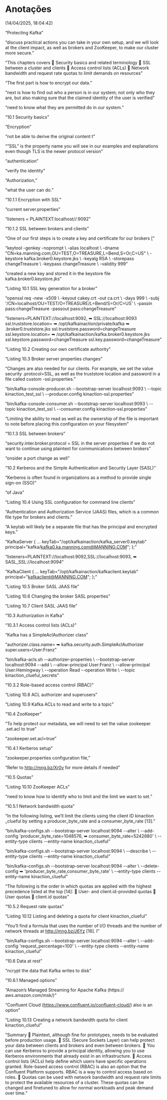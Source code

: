 # Anotações  
(14/04/2025, 18:04:42)

“Protecting Kafka”

“discuss practical actions you can take in your own setup, and we will look at the client impact, as well as brokers and ZooKeeper, to make our cluster more secure.”

“This chapters covers  Security basics and related terminology  SSL between a cluster and clients  Access control lists (ACLs)  Network bandwidth and request rate quotas to limit demands on resources”

“The first part is how to encrypt our data.”

“next is how to find out who a person is in our system; not only who they are, but also making sure that the claimed identity of the user is verified”

“need to know what they are permitted do in our system.”

“10.1 Security basics”

“Encryption”

“not be able to derive the original content t”

““SSL” is the property name you will see in our examples and explanations even though TLS is the newer protocol version”

“authentication”

“verify the identity”

“Authorization,”

“what the user can do.”

“10.1.1 Encryption with SSL”

“current server.properties”

“listeners = PLAINTEXT:localhost//:9092”

“10.1.2 SSL between brokers and clients”

“One of our first steps is to create a key and certificate for our brokers [”

“keytool -genkey -noprompt \ -alias localhost \ -dname "CN=ka.manning.com,OU=TEST,O=TREASURE,L=Bend,S=Or,C=US" \ -keystore kafka.broker0.keystore.jks \ -keyalg RSA \ -storepass changeTreasure \ -keypass changeTreasure \ -validity 999”

“created a new key and stored it in the keystore file kafka.broker0.keystore.jks”

“Listing 10.1 SSL key generation for a broker”

“openssl req -new -x509 \ -keyout cakey.crt -out ca.crt \ -days 999 \ -subj '/CN=localhost/OU=TEST/O=TREASURE/L=Bend/S=Or/C=US' \ -passin pass:changeTreasure -passout pass:changeTreasure”

“listeners=PLAINTEXT://localhost:9092, ➥ SSL://localhost:9093 ssl.truststore.location= ➥ /opt/kafkainaction/private/kafka ➥ .broker0.truststore.jks ssl.truststore.password=changeTreasure ssl.keystore.location= ➥ /opt/kafkainaction/kafka.broker0.keystore.jks ssl.keystore.password=changeTreasure ssl.key.password=changeTreasure”

“Listing 10.2 Creating our own certificate authority”

“Listing 10.3 Broker server properties changes”

“Changes are also needed for our clients. For example, we set the value security .protocol=SSL, as well as the truststore location and password in a file called custom -ssl.properties.”

“bin/kafka-console-producer.sh --bootstrap-server localhost:9093 \ --topic kinaction_test_ssl \ --producer.config kinaction-ssl.properties”

“bin/kafka-console-consumer.sh --bootstrap-server localhost:9093 \ --topic kinaction_test_ssl \ --consumer.config kinaction-ssl.properties”

“Limiting the ability to read as well as the ownership of the file is important to note before placing this configuration on your filesystem”

“10.1.3 SSL between brokers”

“security.inter.broker.protocol = SSL in the server properties if we do not want to continue using plaintext for communications between brokers”

“onsider a port change as well”

“10.2 Kerberos and the Simple Authentication and Security Layer (SASL)”

“Kerberos is often found in organizations as a method to provide single sign-on (SSO)”

“of Java”

“Listing 10.4 Using SSL configuration for command line clients”

“Authentication and Authorization Service (JAAS) files, which is a common file type for brokers and clients.”

“A keytab will likely be a separate file that has the principal and encrypted keys.”

“KafkaServer { ... keyTab="/opt/kafkainaction/kafka_server0.keytab" principal="kafka/kafka0.ka.manning.com@MANNING.COM"; };”

“listeners=PLAINTEXT://localhost:9092,SSL://localhost:9093, ➥ SASL_SSL://localhost:9094”

“KafkaClient { ... keyTab="/opt/kafkainaction/kafkaclient.keytab" principal="kafkaclient@MANNING.COM"; };”

“Listing 10.5 Broker SASL JAAS file”

“Listing 10.6 Changing the broker SASL properties”

“Listing 10.7 Client SASL JAAS file”

“10.3 Authorization in Kafka”

“10.3.1 Access control lists (ACLs)”

“Kafka has a SimpleAclAuthorizer class”

“authorizer.class.name= ➥ kafka.security.auth.SimpleAclAuthorizer super.users=User:Franz”

“bin/kafka-acls.sh --authorizer-properties \ --bootstrap-server localhost:9094 --add \ --allow-principal User:Franz \ --allow-principal User:Hemingway \ --operation Read --operation Write \ --topic kinaction_clueful_secrets”

“10.3.2 Role-based access control (RBAC)”

“Listing 10.8 ACL authorizer and superusers”

“Listing 10.9 Kafka ACLs to read and write to a topic”

“10.4 ZooKeeper”

“To help protect our metadata, we will need to set the value zookeeper .set.acl to true”

“zookeeper.set.acl=true”

“10.4.1 Kerberos setup”

“zookeeper.properties configuration file,”

“Refer to http://mng.bz/Xr0v for more details if needed”

“10.5 Quotas”

“Listing 10.10 ZooKeeper ACLs”

“need to know how to identify who to limit and the limit we want to set.”

“10.5.1 Network bandwidth quota”

“In the following listing, we’ll limit the clients using the client ID kinaction _clueful by setting a producer_byte_rate and a consumer_byte_rate [13].”

“bin/kafka-configs.sh --bootstrap-server localhost:9094 --alter \ --add-config 'producer_byte_rate=1048576, ➥ consumer_byte_rate=5242880' \ --entity-type clients --entity-name kinaction_clueful”

“bin/kafka-configs.sh --bootstrap-server localhost:9094 \ --describe \ --entity-type clients --entity-name kinaction_clueful”

“bin/kafka-configs.sh --bootstrap-server localhost:9094 --alter \ --delete-config ➥ 'producer_byte_rate,consumer_byte_rate' \ --entity-type clients --entity-name kinaction_clueful”

“The following is the order in which quotas are applied with the highest precedence listed at the top [14]:  User- and client.id-provided quotas  User quotas  client.id quotas”

“10.5.2 Request rate quotas”

“Listing 10.12 Listing and deleting a quota for client kinaction_clueful”

“You’ll find a formula that uses the number of I/O threads and the number of network threads at http://mng.bz/J6Yz [16]. I”

“bin/kafka-configs.sh --bootstrap-server localhost:9094 --alter \ --add-config 'request_percentage=100' \ --entity-type clients --entity-name kinaction_clueful”

“10.6 Data at rest”

“ncrypt the data that Kafka writes to disk”

“10.6.1 Managed options”

“Amazon’s Managed Streaming for Apache Kafka (https:// aws.amazon.com/msk/)”

“Confluent Cloud (https://www.confluent.io/confluent-cloud/) also is an option”

“Listing 10.13 Creating a network bandwidth quota for client kinaction_clueful”

“Summary  Plaintext, although fine for prototypes, needs to be evaluated before production usage.  SSL (Secure Sockets Layer) can help protect your data between clients and brokers and even between brokers.  You can use Kerberos to provide a principal identity, allowing you to use Kerberos environments that already exist in an infrastructure.  Access control lists (ACLs) help define which users have specific operations granted. Role-based access control (RBAC) is also an option that the Confluent Platform supports. RBAC is a way to control access based on roles.  Quotas can be used with network bandwidth and request rate limits to protect the available resources of a cluster. These quotas can be changed and finetuned to allow for normal workloads and peak demand over time.”